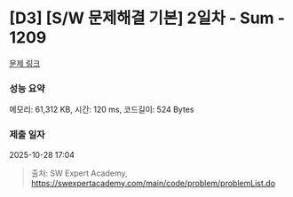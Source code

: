 # [D3] [S/W 문제해결 기본] 2일차 - Sum - 1209 

[문제 링크](https://swexpertacademy.com/main/code/problem/problemDetail.do?contestProbId=AV13_BWKACUCFAYh) 

### 성능 요약

메모리: 61,312 KB, 시간: 120 ms, 코드길이: 524 Bytes

### 제출 일자

2025-10-28 17:04



> 출처: SW Expert Academy, https://swexpertacademy.com/main/code/problem/problemList.do